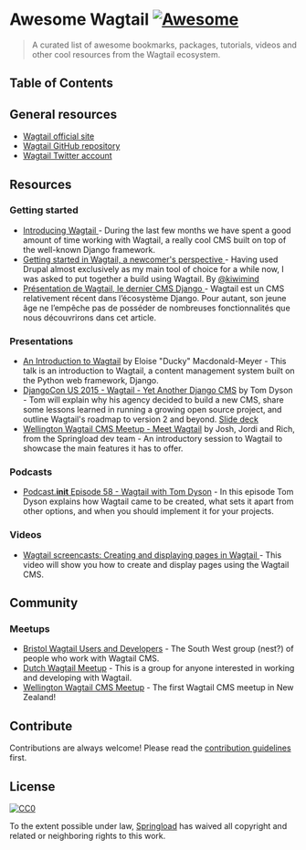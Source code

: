Awesome Wagtail [![Awesome](https://cdn.rawgit.com/sindresorhus/awesome/d7305f38d29fed78fa85652e3a63e154dd8e8829/media/badge.svg)](https://github.com/sindresorhus/awesome)
===============

> A curated list of awesome bookmarks, packages, tutorials, videos and other cool resources from the Wagtail ecosystem.

## Table of Contents

## General resources

- [Wagtail official site](https://wagtail.io/)
- [Wagtail GitHub repository](https://github.com/torchbox/wagtail)
- [Wagtail Twitter account](https://twitter.com/wagtailcms)

## Resources

### Getting started

- [Introducing Wagtail
](https://www.springload.co.nz/blog/introducing-wagtail/) - 
During the last few months we have spent a good amount of time working with Wagtail, a really cool CMS built on top of the well-known Django framework.
- [Getting started in Wagtail, a newcomer's perspective
](https://wagtail.io/blog/getting-started-wagtail-newcomers-perspective/) - Having used Drupal almost exclusively as my main tool of choice for a while now, I was asked to put together a build using Wagtail. By [@kiwimind](https://twitter.com/kiwimind)
- [Présentation de Wagtail, le dernier CMS Django
](http://makina-corpus.com/blog/metier/2016/presentation-de-wagtail-le-dernier-cms-django) - Wagtail est un CMS relativement récent dans l’écosystème Django. Pour autant, son jeune âge ne l’empêche pas de posséder de nombreuses fonctionnalités que nous découvrirons dans cet article.

### Presentations

- [An Introduction to Wagtail](https://www.youtube.com/watch?v=glIIF-kBXf0) by Eloise "Ducky" Macdonald-Meyer - This talk is an introduction to Wagtail, a content management system built on the Python web framework, Django. 
- [DjangoCon US 2015 - Wagtail - Yet Another Django CMS](https://www.youtube.com/watch?v=6j0NVq6g4FE) by Tom Dyson - Tom will explain why his agency decided to build a new CMS, share some lessons learned in running a growing open source project, and outline Wagtail's roadmap to version 2 and beyond. [Slide deck](https://speakerdeck.com/tomdyson/wagtail-yet-another-cms-djangocon-us-2015)
- [Wellington Wagtail CMS Meetup - Meet Wagtail](https://docs.google.com/presentation/d/19EGWFtfHovHSAvyHCnLbxK50IAR2o7WwKd709cqi9p4/edit) by Josh, Jordi and Rich, from the Springload dev team - An introductory session to Wagtail to showcase the main features it has to offer.

### Podcasts

- [Podcast.__init__ Episode 58 - Wagtail with Tom Dyson](http://podcastinit.com/tom-dyson-wagtail.html) - In this episode Tom Dyson explains how Wagtail came to be created, what sets it apart from other options, and when you should implement it for your projects.

### Videos

- [Wagtail screencasts: Creating and displaying pages in Wagtail
](https://www.youtube.com/watch?v=o_dFgr8HZYU) - This video will show you how to create and display pages using the Wagtail CMS.

## Community

### Meetups

- [Bristol Wagtail Users and Developers](https://www.meetup.com/Bristol-Wagtail-Users-and-Developers/) - The South West group (nest?) of people who work with Wagtail CMS.
- [Dutch Wagtail Meetup](http://www.meetup.com/Dutch-Wagtail-Meetup/) - This is a group for anyone interested in working and developing with Wagtail.
- [Wellington Wagtail CMS Meetup](http://www.meetup.com/Wellington-Wagtail-CMS-Meetup/) - The first Wagtail CMS meetup in New Zealand!

## Contribute

Contributions are always welcome!
Please read the [contribution guidelines](CONTRIBUTING.md) first.

## License

[![CC0](http://mirrors.creativecommons.org/presskit/buttons/88x31/svg/cc-zero.svg)](https://creativecommons.org/publicdomain/zero/1.0/)

To the extent possible under law, [Springload](https://www.springload.co.nz/) has waived all copyright and related or neighboring rights to this work.
